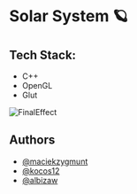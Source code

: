 # Solar System 🪐

## Tech Stack:
 - C++
 - OpenGL
 - Glut

![FinalEffect](https://i.ibb.co/NpB0zLS/solar-system.png)

## Authors
- [@maciekzygmunt](https://github.com/maciekzygmunt)
- [@kocos12](https://github.com/kocos12)
- [@albizaw](https://github.com/albizaw)
